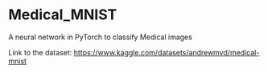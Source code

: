 # Medical_MNIST
A neural network in PyTorch to classify Medical images

Link to the dataset:
https://www.kaggle.com/datasets/andrewmvd/medical-mnist
